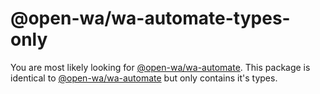 # @open-wa/wa-automate-types-only

You are most likely looking for [@open-wa/wa-automate](https://www.npmjs.com/package/@open-wa/wa-automate). This package is identical to [@open-wa/wa-automate](https://www.npmjs.com/package/@open-wa/wa-automate) but only contains it's types.
